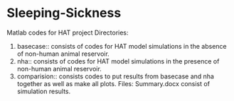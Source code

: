 # Sleeping-Sickness
Matlab codes for HAT project
Directories:
  1. basecase:: consists of codes for HAT model simulations in the absence of non-human animal reservoir.
  2. nha:: consists of codes for HAT model simulations in the presence of non-human animal reservoir.
  3. comparision:: consists codes to put results from basecase and nha together as well as make all plots.
Files:
  Summary.docx consist of simulation results.

